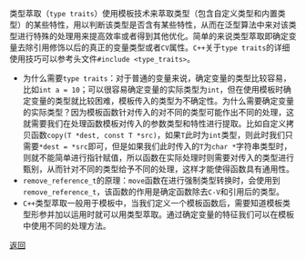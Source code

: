 类型萃取（`type traits`）使用模板技术来萃取类型（包含自定义类型和内置类型）的某些特性，用以判断该类型是否含有某些特性，从而在泛型算法中来对该类型进行特殊的处理用来提高效率或者得到其他优化。简单的来说类型萃取即确定变量去除引用修饰以后的真正的变量类型或者`CV`属性。`C++`关于`type traits`的详细使用技巧可以参考头文件`#include <type_traits>`。
- 为什么需要`type traits`：对于普通的变量来说，确定变量的类型比较容易，比如`int a = 10`；可以很容易确定变量的实际类型为`int`，但在使用模板时确定变量的类型就比较困难，模板传入的类型为不确定性。为什么需要确定变量的实际类型？因为模板函数针对传入的对不同的类型可能作出不同的处理，这就需要我们在处理函数模板对传入的参数类型和特性进行提取。比如自定义拷贝函数`copy(T *dest, const T *src)`，如果`T`此时为`int`类型，则此时我们只需要`*dest = *src`即可，但是如果我们此时传入的`T`为`char *`字符串类型时，则就不能简单进行指针赋值，所以函数在实际处理时则需要对传入的类型进行甄别，从而针对不同的类型给予不同的处理，这样才能使得函数具有通用性。
- `remove_reference_t`的原理：`move`函数在进行强制类型转换时，会使用到`remove_reference_t`，该函数的作用是确定函数除去`C-V`和引用后的类型。
- `C++`类型萃取一般用于模板中，当我们定义一个模板函数后，需要知道模板类型形参并加以运用时就可以用类型萃取。通过确定变量的特征我们可以在模板中使用不同的处理方法。

[返回](C++语言特性相关/readme)